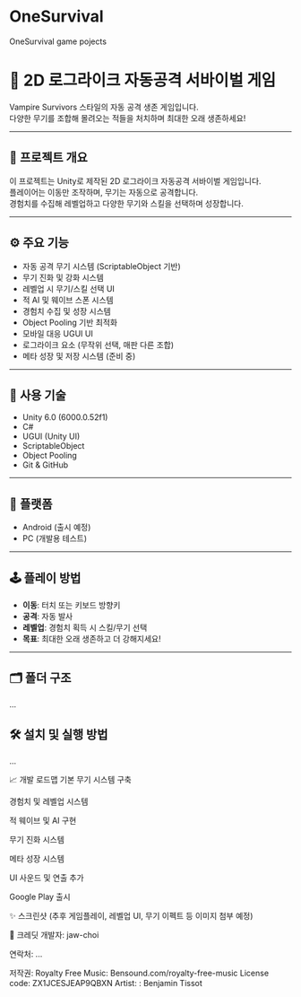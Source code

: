# OneSurvival

OneSurvival game pojects

# 🐍 2D 로그라이크 자동공격 서바이벌 게임

Vampire Survivors 스타일의 자동 공격 생존 게임입니다.  
다양한 무기를 조합해 몰려오는 적들을 처치하며 최대한 오래 생존하세요!

---

## 📌 프로젝트 개요

이 프로젝트는 Unity로 제작된 2D 로그라이크 자동공격 서바이벌 게임입니다.  
플레이어는 이동만 조작하며, 무기는 자동으로 공격합니다.  
경험치를 수집해 레벨업하고 다양한 무기와 스킬을 선택하며 성장합니다.

---

## ⚙️ 주요 기능

- 자동 공격 무기 시스템 (ScriptableObject 기반)
- 무기 진화 및 강화 시스템
- 레벨업 시 무기/스킬 선택 UI
- 적 AI 및 웨이브 스폰 시스템
- 경험치 수집 및 성장 시스템
- Object Pooling 기반 최적화
- 모바일 대응 UGUI UI
- 로그라이크 요소 (무작위 선택, 매판 다른 조합)
- 메타 성장 및 저장 시스템 (준비 중)

---

## 🧱 사용 기술

- Unity 6.0 (6000.0.52f1)
- C#
- UGUI (Unity UI)
- ScriptableObject
- Object Pooling
- Git & GitHub

---

## 📱 플랫폼

- Android (출시 예정)
- PC (개발용 테스트)

---

## 🕹️ 플레이 방법

- **이동**: 터치 또는 키보드 방향키
- **공격**: 자동 발사
- **레벨업**: 경험치 획득 시 스킬/무기 선택
- **목표**: 최대한 오래 생존하고 더 강해지세요!

---

## 🗂️ 폴더 구조

...

## 🛠️ 설치 및 실행 방법

...

📈 개발 로드맵
기본 무기 시스템 구축

경험치 및 레벨업 시스템

적 웨이브 및 AI 구현

무기 진화 시스템

메타 성장 시스템

UI 사운드 및 연출 추가

Google Play 출시

✨ 스크린샷
(추후 게임플레이, 레벨업 UI, 무기 이펙트 등 이미지 첨부 예정)

🙌 크레딧
개발자: jaw-choi

연락처: ...

저작권:
Royalty Free Music: Bensound.com/royalty-free-music
License code: ZX1JCESJEAP9QBXN
Artist: : Benjamin Tissot
